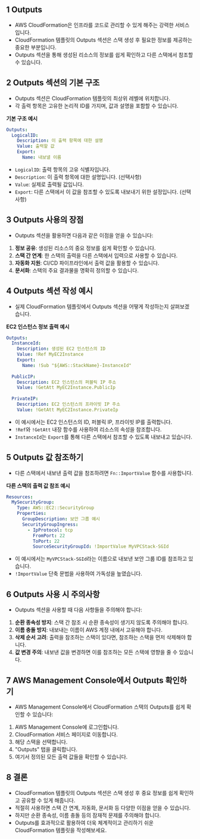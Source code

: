 ## 1 Outputs

- AWS CloudFormation은 인프라를 코드로 관리할 수 있게 해주는 강력한 서비스입니다.
- CloudFormation 템플릿의 Outputs 섹션은 스택 생성 후 필요한 정보를 제공하는 중요한 부분입니다.
- Outputs 섹션을 통해 생성된 리소스의 정보를 쉽게 확인하고 다른 스택에서 참조할 수 있습니다.



## 2 Outputs 섹션의 기본 구조

- Outputs 섹션은 CloudFormation 템플릿의 최상위 레벨에 위치합니다.
- 각 출력 항목은 고유한 논리적 ID를 가지며, 값과 설명을 포함할 수 있습니다.



**기본 구조 예시**

```yaml
Outputs:
  LogicalID:
    Description: 이 출력 항목에 대한 설명
    Value: 출력할 값
    Export:
      Name: 내보낼 이름
```

- `LogicalID`: 출력 항목의 고유 식별자입니다.
- `Description`: 이 출력 항목에 대한 설명입니다. (선택사항)
- `Value`: 실제로 출력될 값입니다.
- `Export`: 다른 스택에서 이 값을 참조할 수 있도록 내보내기 위한 설정입니다. (선택사항)



## 3 Outputs 사용의 장점

- Outputs 섹션을 활용하면 다음과 같은 이점을 얻을 수 있습니다:

1. **정보 공유**: 생성된 리소스의 중요 정보를 쉽게 확인할 수 있습니다.
2. **스택 간 연계**: 한 스택의 출력을 다른 스택에서 입력으로 사용할 수 있습니다.
3. **자동화 지원**: CI/CD 파이프라인에서 출력 값을 활용할 수 있습니다.
4. **문서화**: 스택의 주요 결과물을 명확히 정의할 수 있습니다.



## 4 Outputs 섹션 작성 예시

- 실제 CloudFormation 템플릿에서 Outputs 섹션을 어떻게 작성하는지 살펴보겠습니다.



**EC2 인스턴스 정보 출력 예시**

```yaml
Outputs:
  InstanceId:
    Description: 생성된 EC2 인스턴스의 ID
    Value: !Ref MyEC2Instance
    Export:
      Name: !Sub "${AWS::StackName}-InstanceId"
  
  PublicIP:
    Description: EC2 인스턴스의 퍼블릭 IP 주소
    Value: !GetAtt MyEC2Instance.PublicIp
  
  PrivateIP:
    Description: EC2 인스턴스의 프라이빗 IP 주소
    Value: !GetAtt MyEC2Instance.PrivateIp
```

- 이 예시에서는 EC2 인스턴스의 ID, 퍼블릭 IP, 프라이빗 IP를 출력합니다.
- `!Ref`와 `!GetAtt` 내장 함수를 사용하여 리소스의 속성을 참조합니다.
- `InstanceId`는 `Export`를 통해 다른 스택에서 참조할 수 있도록 내보내고 있습니다.



## 5 Outputs 값 참조하기

- 다른 스택에서 내보낸 출력 값을 참조하려면 `Fn::ImportValue` 함수를 사용합니다.



**다른 스택의 출력 값 참조 예시**

```yaml
Resources:
  MySecurityGroup:
    Type: AWS::EC2::SecurityGroup
    Properties:
      GroupDescription: 보안 그룹 예시
      SecurityGroupIngress:
        - IpProtocol: tcp
          FromPort: 22
          ToPort: 22
          SourceSecurityGroupId: !ImportValue MyVPCStack-SGId
```

- 이 예시에서는 `MyVPCStack-SGId`라는 이름으로 내보낸 보안 그룹 ID를 참조하고 있습니다.
- `!ImportValue` 단축 문법을 사용하여 가독성을 높였습니다.



## 6 Outputs 사용 시 주의사항

- Outputs 섹션을 사용할 때 다음 사항들을 주의해야 합니다:

1. **순환 종속성 방지**: 스택 간 참조 시 순환 종속성이 생기지 않도록 주의해야 합니다.
2. **이름 충돌 방지**: 내보내는 이름이 AWS 계정 내에서 고유해야 합니다.
3. **삭제 순서 고려**: 출력을 참조하는 스택이 있다면, 참조하는 스택을 먼저 삭제해야 합니다.
4. **값 변경 주의**: 내보낸 값을 변경하면 이를 참조하는 모든 스택에 영향을 줄 수 있습니다.



## 7 AWS Management Console에서 Outputs 확인하기

- AWS Management Console에서 CloudFormation 스택의 Outputs를 쉽게 확인할 수 있습니다:

1. AWS Management Console에 로그인합니다.
2. CloudFormation 서비스 페이지로 이동합니다.
3. 해당 스택을 선택합니다.
4. "Outputs" 탭을 클릭합니다.
5. 여기서 정의된 모든 출력 값들을 확인할 수 있습니다.



## 8 결론

- CloudFormation 템플릿의 Outputs 섹션은 스택 생성 후 중요 정보를 쉽게 확인하고 공유할 수 있게 해줍니다.
- 적절히 사용하면 스택 간 연계, 자동화, 문서화 등 다양한 이점을 얻을 수 있습니다.
- 하지만 순환 종속성, 이름 충돌 등의 잠재적 문제를 주의해야 합니다.
- Outputs를 효과적으로 활용하여 더욱 체계적이고 관리하기 쉬운 CloudFormation 템플릿을 작성해보세요.